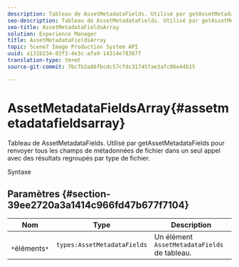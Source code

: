 ```yaml
---
description: Tableau de AssetMetadataFields. Utilisé par getAssetMetadataFields pour renvoyer tous les champs de métadonnées de fichier dans un seul appel avec des résultats regroupés par type de fichier.
seo-description: Tableau de AssetMetadataFields. Utilisé par getAssetMetadataFields pour renvoyer tous les champs de métadonnées de fichier dans un seul appel avec des résultats regroupés par type de fichier.
seo-title: AssetMetadataFieldsArray
solution: Experience Manager
title: AssetMetadataFieldsArray
topic: Scene7 Image Production System API
uuid: a131b234-83f3-4e3c-afa9-14314e78367f
translation-type: tm+mt
source-git-commit: 7bc7b3a86fbcdc57cfdc31745fae3afc06e44b15

---
```



# AssetMetadataFieldsArray{#assetmetadatafieldsarray}

Tableau de AssetMetadataFields. Utilisé par getAssetMetadataFields pour renvoyer tous les champs de métadonnées de fichier dans un seul appel avec des résultats regroupés par type de fichier.

Syntaxe

## Paramètres {#section-39ee2720a3a1414c966fd47b677f7104}

| Nom | Type | Description |
|---|---|---|
| ` *`éléments`*` | `types:AssetMetadataFields` | Un élément `AssetMetadataFields` de tableau. |

